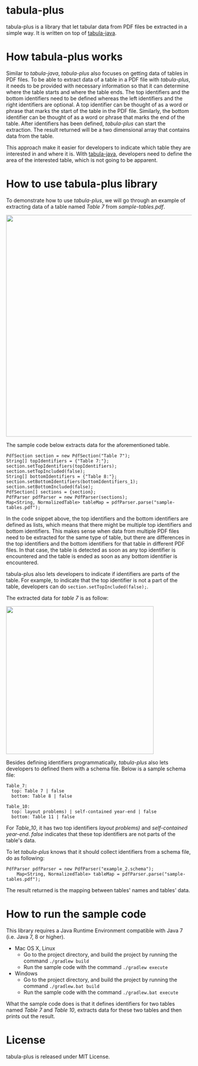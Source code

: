 
# tabula-plus
tabula-plus is a library that let tabular data from PDF files be extracted in a simple way. It is written on top of [tabula-java](https://github.com/tabulapdf/tabula-java).

# How tabula-plus works
Similar to *tabula-java*, *tabula-plus* also focuses on getting data of tables in PDF files. To be able to extract data of a table in a PDF file with *tabula-plus*, it needs to be provided with necessary information so that it can determine where the table starts and where the table ends. The top identifiers and the bottom identifiers need to be defined whereas the left identifiers and the right identifiers are optional. A top identifier can be thought of as a word or phrase that marks the start of the table in the PDF file. Similarly, the bottom identifier can be thought of as a word or phrase that marks the end of the table. After identifiers has been defined, *tabula-plus* can start the extraction. The result returned will be a two dimensional array that contains data from the table.

This approach make it easier for developers to indicate which table they are interested in and where it is. With [tabula-java](https://github.com/tabulapdf/tabula-java), developers need to define the area of the interested table, which is not going to be apparent. 

# How to use tabula-plus library
To demonstrate how to use *tabula-plus*, we will go through an example of extracting data of a table named *Table 7* from *sample-tables.pdf*. 

<img src="http://i.imgur.com/JU3qZVK.png" width="600">

The sample code below extracts data for the aforementioned table.

    PdfSection section = new PdfSection("Table 7");
    String[] topIdentifiers = {"Table 7:"};
    section.setTopIdentifiers(topIdentifiers);
    section.setTopIncluded(false);
    String[] bottomIdentifiers = {"Table 8:"};
	section.setBottomIdentifiers(bottomIdentifiers_1);
    section.setBottomIncluded(false);
    PdfSection[] sections = {section};
    PdfParser pdfParser = new PdfParser(sections);
    Map<String, NormalizedTable> tableMap = pdfParser.parse("sample-tables.pdf");

In the code snippet above, the top identifiers and the bottom identifiers are defined as lists, which means that there might be multiple top identifiers and bottom identifiers. This makes sense when data from multiple PDF files need to be extracted for the same type of  table, but there are differences in the top identifiers and the bottom identifiers for that table in different PDF files. In that case, the table is detected as soon as any top identifier is encountered and the table is ended as soon as any bottom identifier is encountered.

tabula-plus also lets developers to indicate if identifiers are parts of the table. For example, to indicate that the top identifier is not a part of the table, developers can do `section.setTopIncluded(false);`. 

The extracted data for *table 7* is as follow:

<img src="http://i.imgur.com/NJY5ghl.png" width="400">


Besides defining identifiers programmatically, *tabula-plus* also lets developers to defined them with a schema file. Below is a sample schema file:

    Table_7:
      top: Table 7 | false
      bottom: Table 8 | false
    
    Table_10:
      top: layout problems) | self-contained year-end | false
      bottom: Table 11 | false

For *Table_10*, it has two top identifiers *layout problems)* and *self-contained year-end*. *false* indicates that these top identifiers are not parts of the table's data.

To let *tabula-plus* knows that it should collect identifiers from a schema file, do as following: 

    PdfParser pdfParser = new PdfParser("example_2.schema");
        Map<String, NormalizedTable> tableMap = pdfParser.parse("sample-tables.pdf");

The result returned is the mapping between tables' names and tables' data. 

# How to run the sample code
This library requires a Java Runtime Environment compatible with Java 7 (i.e. Java 7, 8 or higher). 

 - Mac OS X, Linux
	 - Go to the project directory, and build the project by running the command `./gradlew build`
	 - Run the sample code with the command `./gradlew execute`
 - Windows
	 - Go to the project directory, and build the project by running the command `./gradlew.bat build`
	 - Run the sample code with the command `./gradlew.bat execute`

What the sample code does is that it defines identifiers for two tables named *Table 7* and *Table 10*, extracts data for these two tables and then prints out the result.

# License
tabula-plus is released under MIT License.
